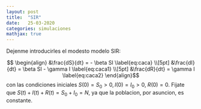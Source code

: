 ```yaml
---
layout: post
title:  "SIR"
date:   25-03-2020
categories: simulaciones
mathjax: true
---
```

Dejenme introducirles el modesto modelo SIR:

$$
\begin{align}
&\frac{dS}{dt} = - \beta SI \label{eq:caca} \\[5pt]
&\frac{dI}{dt} = \beta SI - \gamma I \label{eq:caca1} \\[5pt]
&\frac{dR}{dt} = \gamma I \label{eq:caca2}
\end{align}$$
con las condiciones iniciales $S(0) = S_0 >0, I(0) = I_0 >0$, $R(0) = 0$. Fijate que $S(t) + I(t) +  R(t) =  S_0 + I_0 = N$, ya que la poblacion, por asuncion, es constante.
